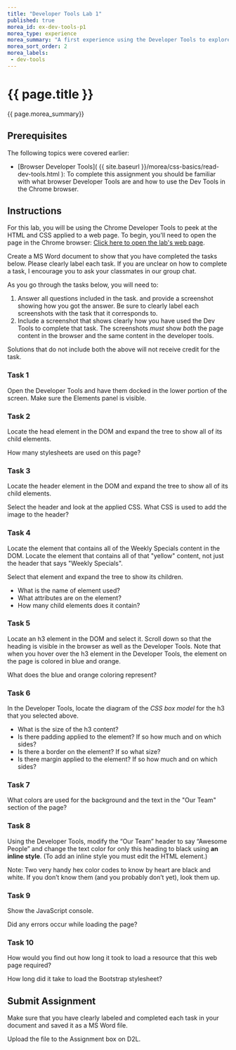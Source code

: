 ```yaml
---
title: "Developer Tools Lab 1"
published: true
morea_id: ex-dev-tools-p1
morea_type: experience
morea_summary: "A first experience using the Developer Tools to explore a web page."
morea_sort_order: 2
morea_labels:
 - dev-tools
---
```


# {{ page.title }}
{{ page.morea_summary}}

## Prerequisites
The following topics were covered earlier:

- [Browser Developer Tools]( {{ site.baseurl }}/morea/css-basics/read-dev-tools.html ): To complete this assignment you should be familiar with what browser Developer Tools are and how to use the Dev Tools in the Chrome browser.

## Instructions
For this lab, you will be using the Chrome Developer Tools to peek at the HTML and CSS applied to a web page.  To begin, you'll need to open the page in the Chrome browser:
[Click here to open the lab's web page](http://htc-ccis1301.github.io/dev-tools-lab/).

Create a MS Word document to show that you have completed the tasks below. Please clearly label each task. If you are unclear on how to complete a task, I encourage you to ask your classmates in our group chat.

As you go through the tasks below, you will need to:

1. Answer all questions included in the task. and provide a screenshot showing how you got the answer. Be sure to clearly label each screenshots with the task that it corresponds to.
2. Include a screenshot that shows clearly how you have used the Dev Tools to complete that task. The screenshots _must_ show *both* the page content in the browser and the same content in the developer tools.

Solutions that do not include both the above will not receive credit for the task.


### Task 1
Open the Developer Tools and have them docked in the lower portion of the screen.  Make sure the Elements panel is visible.


### Task 2
Locate the head element in the DOM and expand the tree to show all of its child elements.  

How many stylesheets are used on this page?


### Task 3
Locate the header element in the DOM and expand the tree to show all of its child elements.

Select the header and look at the applied CSS.  What CSS is used to add the image to the header?


### Task 4
Locate the element that contains all of the Weekly Specials content in the DOM. Locate the element that contains all of that "yellow" content, not just the header that says "Weekly Specials".

Select that element and expand the tree to show its children.
- What is the name of element used?
- What attributes are on the element?
- How many child elements does it contain?


### Task 5
Locate an h3 element in the DOM and select it. Scroll down so that the heading is visible in the browser as well as the Developer Tools.  Note that when you hover over the h3 element in the Developer Tools, the element on the page is colored in blue and orange.

What does the blue and orange coloring represent?


### Task 6
In the Developer Tools, locate the diagram of the _CSS box model_ for the h3 that you selected above.

- What is the size of the h3 content?
- Is there padding applied to the element? If so how much and on which sides?
- Is there a border on the element?  If so what size?
- Is there margin applied to the element? If so how much and on which sides?

### Task 7
What colors are used for the background and the text in the "Our Team" section of the page?


### Task 8
Using the Developer Tools, modify the “Our Team” header to say “Awesome People” and change the text color for only this heading  to black using __an inline style__.  (To add an inline style you must edit the HTML element.)

Note: Two very handy hex color codes to know by heart are black and white.  If you don’t know them (and you probably don’t yet), look them up.

### Task 9
Show the JavaScript console.  

Did any errors occur while loading the page?  

### Task 10
How would you find out how long it took to load a resource that this web page required?

How long did it take to load the Bootstrap stylesheet?

## Submit Assignment
Make sure that you have clearly labeled and completed each task in your document and saved it as a MS Word file.  

Upload the file to the Assignment box on D2L.

